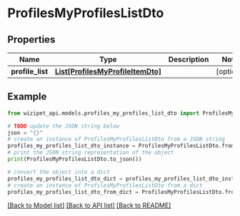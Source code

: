 # ProfilesMyProfilesListDto


## Properties

Name | Type | Description | Notes
------------ | ------------- | ------------- | -------------
**profile_list** | [**List[ProfilesMyProfileItemDto]**](ProfilesMyProfileItemDto.md) |  | [optional] 

## Example

```python
from wizipet_api.models.profiles_my_profiles_list_dto import ProfilesMyProfilesListDto

# TODO update the JSON string below
json = "{}"
# create an instance of ProfilesMyProfilesListDto from a JSON string
profiles_my_profiles_list_dto_instance = ProfilesMyProfilesListDto.from_json(json)
# print the JSON string representation of the object
print(ProfilesMyProfilesListDto.to_json())

# convert the object into a dict
profiles_my_profiles_list_dto_dict = profiles_my_profiles_list_dto_instance.to_dict()
# create an instance of ProfilesMyProfilesListDto from a dict
profiles_my_profiles_list_dto_from_dict = ProfilesMyProfilesListDto.from_dict(profiles_my_profiles_list_dto_dict)
```
[[Back to Model list]](../README.md#documentation-for-models) [[Back to API list]](../README.md#documentation-for-api-endpoints) [[Back to README]](../README.md)


